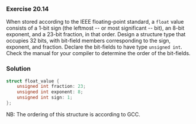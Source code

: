 ### Exercise 20.14

When stored according to the IEEE floating-point standard, a `float` value
consists of a 1-bit sign (the leftmost -- or most significant -- bit), an 8-bit
exponent, and a 23-bit fraction, in that order. Design a structure type that
occupies 32 bits, with bit-field members corresponding to the sign, exponent,
and fraction. Declare the bit-fields to have type `unsigned int`. Check the
manual for your compiler to determine the order of the bit-fields.

### Solution

```c
struct float_value {
    unsigned int fraction: 23;
    unsigned int exponent: 8;
    unsigned int sign: 1;
};
```

NB: The ordering of this structure is according to GCC.
